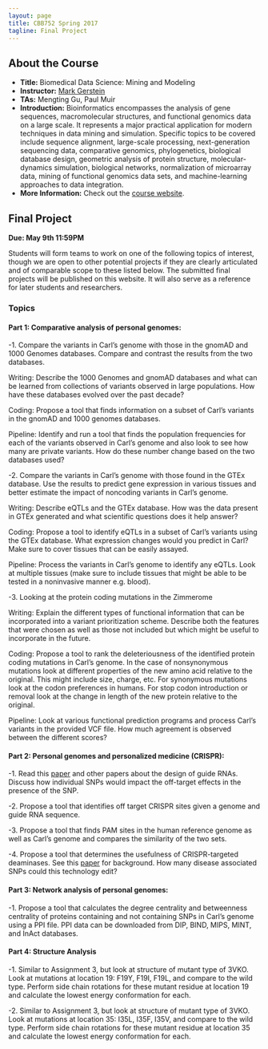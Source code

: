 ```yaml
---
layout: page
title: CBB752 Spring 2017
tagline: Final Project
---
```


About the Course
------------------
- **Title:** Biomedical Data Science: Mining and Modeling
- **Instructor:** [Mark Gerstein](<http://www.gersteinlab.org>)
- **TAs:** Mengting Gu, Paul Muir
- **Introduction:** Bioinformatics encompasses the analysis of gene sequences,
    macromolecular structures, and functional genomics data on a large scale. It
    represents a major practical application for modern techniques in data
    mining and simulation. Specific topics to be covered include sequence
    alignment, large-scale processing, next-generation sequencing data,
    comparative genomics, phylogenetics, biological database design, geometric
    analysis of protein structure, molecular-dynamics simulation, biological
    networks, normalization of microarray data, mining of functional genomics
    data sets, and machine-learning approaches to data integration.
- **More Information:** Check out the [course website](<http://cbb752b17.gersteinlab.org>).

Final Project
-----------------------

**Due: May 9th 11:59PM**

Students will form teams to work on one of the following topics of interest, though we are open to other potential projects if they are clearly articulated and of comparable scope to these listed below. The submitted final projects will be published on this website. It will also serve as a reference for later students and researchers.

### Topics

#### Part 1: Comparative analysis of personal genomes:

-1. Compare the variants in Carl’s genome with those in the gnomAD and 1000 Genomes databases. Compare and contrast the results from the two databases.

Writing: Describe the 1000 Genomes and gnomAD databases and what can be learned from collections of variants observed in large populations. How have these databases evolved over the past decade?

Coding: Propose a tool that finds information on a subset of Carl’s variants in the gnomAD and 1000 genomes databases.

Pipeline: Identify and run a tool that finds the population frequencies for each of the variants observed in Carl’s genome and also look to see how many are private variants. How do these number change based on the two databases used?

-2. Compare the variants in Carl’s genome with those found in the GTEx database. Use the results to predict gene expression in various tissues and better estimate the impact of noncoding variants in Carl’s genome.

Writing: Describe eQTLs and the GTEx database. How was the data present in GTEx generated and what scientific questions does it help answer?

Coding: Propose a tool to identify eQTLs in a subset of Carl’s variants using the GTEx database. What expression changes would you predict in Carl? Make sure to cover tissues that can be easily assayed.

Pipeline: Process the variants in Carl’s genome to identify any eQTLs. Look at multiple tissues (make sure to include tissues that might be able to be tested in a noninvasive manner e.g. blood).


-3. Looking at the protein coding mutations in the Zimmerome 

Writing: Explain the different types of functional information that can be incorporated into a variant prioritization scheme. Describe both the features that were chosen as well as those not included but which might be useful to incorporate in the future.

Coding: Propose a tool to rank the deleteriousness of the identified protein coding mutations in Carl’s genome. In the case of nonsynonymous mutations look at different properties of the new amino acid relative to the original. This might include size, charge, etc. For synonymous mutations look at the codon preferences in humans. For stop codon introduction or removal look at the change in length of the new protein relative to the original.

Pipeline: Look at various functional prediction programs and process Carl’s variants in the provided VCF file. How much agreement is observed between the different scores?


#### Part 2: Personal genomes and personalized medicine (CRISPR):

-1. Read this [paper](<http://palgrave.nature.com/nbt/journal/v34/n2/full/nbt.3437.html>) and other papers about the design of guide RNAs. Discuss how individual SNPs would impact the off-target effects in the presence of the SNP. 

-2. Propose a tool that identifies off target CRISPR sites given a genome and guide RNA sequence.

-3. Propose a tool that finds PAM sites in the human reference genome as well as Carl’s genome and compares the similarity of the two sets.

-4. Propose a tool that determines the usefulness of CRISPR-targeted deaminases. See this [paper](< http://www.nature.com/nature/journal/v533/n7603/abs/nature17946.html>) for background. How many disease associated SNPs could this technology edit?

#### Part 3: Network analysis of personal genomes:

-1. Propose a tool that calculates the degree centrality and betweenness centrality of proteins containing and not containing SNPs in Carl’s genome using a PPI file. PPI data can be downloaded from DIP, BIND, MIPS, MINT, and InAct databases.

#### Part 4: Structure Analysis

-1. Similar to Assignment 3, but look at structure of mutant type of 3VKO. Look at mutations at location 19: F19Y, F19I, F19L, and compare to the wild type. Perform side chain rotations for these mutant residue at location 19 and calculate the lowest energy conformation for each.

-2. Similar to Assignment 3, but look at structure of mutant type of 3VKO. Look at mutations at location 35: I35L, I35F, I35V, and compare to the wild type. Perform side chain rotations for these mutant residue at location 35 and calculate the lowest energy conformation for each.

